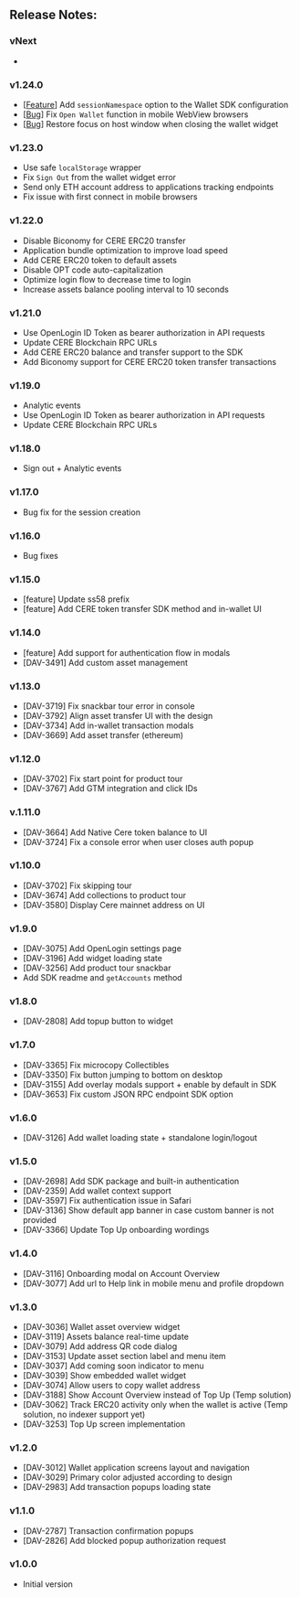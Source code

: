 ## Release Notes:

### vNext

-

### v1.24.0

- [[Feature](https://www.notion.so/cere/User-can-t-open-Cere-wallet-page-from-the-widget-delete-button-if-possible-bf15658f37a24e91a6bf951aaa935cae)] Add `sessionNamespace` option to the Wallet SDK configuration
- [[Bug](https://www.notion.so/cere/User-can-t-open-Cere-wallet-page-from-the-widget-delete-button-if-possible-bf15658f37a24e91a6bf951aaa935cae)] Fix `Open Wallet` function in mobile WebView browsers
- [[Bug](https://www.notion.so/cere/After-interacting-with-Wallet-button-the-control-arrows-become-inactive-b4f58387f306481ead213af8cc7af364?pvs=4)] Restore focus on host window when closing the wallet widget

### v1.23.0

- Use safe `localStorage` wrapper
- Fix `Sign Out` from the wallet widget error
- Send only ETH account address to applications tracking endpoints
- Fix issue with first connect in mobile browsers

### v1.22.0

- Disable Biconomy for CERE ERC20 transfer
- Application bundle optimization to improve load speed
- Add CERE ERC20 token to default assets
- Disable OPT code auto-capitalization
- Optimize login flow to decrease time to login
- Increase assets balance pooling interval to 10 seconds

### v1.21.0

- Use OpenLogin ID Token as bearer authorization in API requests
- Update CERE Blockchain RPC URLs
- Add CERE ERC20 balance and transfer support to the SDK
- Add Biconomy support for CERE ERC20 token transfer transactions

### v1.19.0

- Analytic events
- Use OpenLogin ID Token as bearer authorization in API requests
- Update CERE Blockchain RPC URLs

### v1.18.0

- Sign out + Analytic events

### v1.17.0

- Bug fix for the session creation

### v1.16.0

- Bug fixes

### v1.15.0

- [feature] Update ss58 prefix
- [feature] Add CERE token transfer SDK method and in-wallet UI

### v1.14.0

- [feature] Add support for authentication flow in modals
- [DAV-3491] Add custom asset management

### v1.13.0

- [DAV-3719] Fix snackbar tour error in console
- [DAV-3792] Align asset transfer UI with the design
- [DAV-3734] Add in-wallet transaction modals
- [DAV-3669] Add asset transfer (ethereum)

### v1.12.0

- [DAV-3702] Fix start point for product tour
- [DAV-3767] Add GTM integration and click IDs

### v.1.11.0

- [DAV-3664] Add Native Cere token balance to UI
- [DAV-3724] Fix a console error when user closes auth popup

### v1.10.0

- [DAV-3702] Fix skipping tour
- [DAV-3674] Add collections to product tour
- [DAV-3580] Display Cere mainnet address on UI

### v1.9.0

- [DAV-3075] Add OpenLogin settings page
- [DAV-3196] Add widget loading state
- [DAV-3256] Add product tour snackbar
- Add SDK readme and `getAccounts` method

### v1.8.0

- [DAV-2808] Add topup button to widget

### v1.7.0

- [DAV-3365] Fix microcopy Collectibles
- [DAV-3350] Fix button jumping to bottom on desktop
- [DAV-3155] Add overlay modals support + enable by default in SDK
- [DAV-3653] Fix custom JSON RPC endpoint SDK option

### v1.6.0

- [DAV-3126] Add wallet loading state + standalone login/logout

### v1.5.0

- [DAV-2698] Add SDK package and built-in authentication
- [DAV-2359] Add wallet context support
- [DAV-3597] Fix authentication issue in Safari
- [DAV-3136] Show default app banner in case custom banner is not provided
- [DAV-3366] Update Top Up onboarding wordings

### v1.4.0

- [DAV-3116] Onboarding modal on Account Overview
- [DAV-3077] Add url to Help link in mobile menu and profile dropdown

### v1.3.0

- [DAV-3036] Wallet asset overview widget
- [DAV-3119] Assets balance real-time update
- [DAV-3079] Add address QR code dialog
- [DAV-3153] Update asset section label and menu item
- [DAV-3037] Add coming soon indicator to menu
- [DAV-3039] Show embedded wallet widget
- [DAV-3074] Allow users to copy wallet address
- [DAV-3188] Show Account Overview instead of Top Up (Temp solution)
- [DAV-3062] Track ERC20 activity only when the wallet is active (Temp solution, no indexer support yet)
- [DAV-3253] Top Up screen implementation

### v1.2.0

- [DAV-3012] Wallet application screens layout and navigation
- [DAV-3029] Primary color adjusted according to design
- [DAV-2983] Add transaction popups loading state

### v1.1.0

- [DAV-2787] Transaction confirmation popups
- [DAV-2826] Add blocked popup authorization request

### v1.0.0

- Initial version
